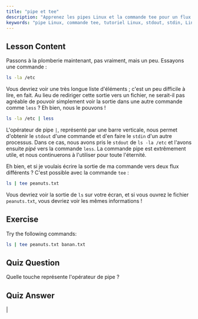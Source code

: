 ```yaml
---
title: "pipe et tee"
description: "Apprenez les pipes Linux et la commande tee pour un flux de données efficace en ligne de commande. Comprenez stdout, stdin et la sortie de fichier. Améliorez vos compétences Linux !"
keywords: "pipe Linux, commande tee, tutoriel Linux, stdout, stdin, Linux pour débutants, ligne de commande, guide Linux"
---
```


## Lesson Content

Passons à la plomberie maintenant, pas vraiment, mais un peu. Essayons une commande :

```bash
ls -la /etc
```

Vous devriez voir une très longue liste d'éléments ; c'est un peu difficile à lire, en fait. Au lieu de rediriger cette sortie vers un fichier, ne serait-il pas agréable de pouvoir simplement voir la sortie dans une autre commande comme `less` ? Eh bien, nous le pouvons !

```bash
ls -la /etc | less
```

L'opérateur de pipe `|`, représenté par une barre verticale, nous permet d'obtenir le `stdout` d'une commande et d'en faire le `stdin` d'un autre processus. Dans ce cas, nous avons pris le `stdout` de `ls -la /etc` et l'avons ensuite _pipé_ vers la commande `less`. La commande pipe est extrêmement utile, et nous continuerons à l'utiliser pour toute l'éternité.

Eh bien, et si je voulais écrire la sortie de ma commande vers deux flux différents ? C'est possible avec la commande `tee` :

```bash
ls | tee peanuts.txt
```

Vous devriez voir la sortie de `ls` sur votre écran, et si vous ouvrez le fichier `peanuts.txt`, vous devriez voir les mêmes informations !

## Exercise

Try the following commands:

```bash
ls | tee peanuts.txt banan.txt
```

## Quiz Question

Quelle touche représente l'opérateur de pipe ?

## Quiz Answer

|
